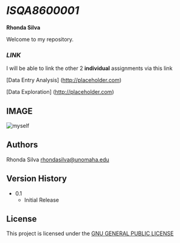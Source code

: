 # _ISQA8600001_

 **Rhonda Silva**
 
Welcome to my repository.

### _LINK_

I will be able to link the other 2 **individual** assignments via this link

[Data Entry Analysis] (http://placeholder.com)

 [Data Exploration] (http://placeholder.com)

## **IMAGE** 

![myself](https://scontent-ort2-1.xx.fbcdn.net/v/t1.18169-9/13346702_1287358184624963_2069032134499781918_n.jpg?_nc_cat=101&ccb=1-5&_nc_sid=8bfeb9&_nc_ohc=-qrT2KEzvckAX-kqkOB&tn=qD1w_04MrmqFzRY5&_nc_ht=scontent-ort2-1.xx&oh=5183a614b25dfd31cdfc85b79239e6f0&oe=61672D4C)
 


## Authors

Rhonda Silva rhondasilva@unomaha.edu


## Version History

* 0.1
    * Initial Release

## License

This project is licensed under the [GNU GENERAL PUBLIC LICENSE](https://www.gnu.org/licenses/old-licenses/gpl-2.0.en.html)
